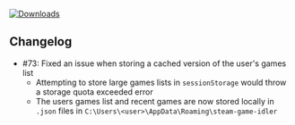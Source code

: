 [![Downloads](https://img.shields.io/github/downloads/zevnda/steam-game-idler/1.7.10/total?style=for-the-badge&logo=github&color=137eb5)](https://github.com/zevnda/steam-game-idler/releases/download/1.7.10/Steam.Game.Idler_1.7.10_x64_en-US.msi)

## Changelog
- #73: Fixed an issue when storing a cached version of the user's games list
  - Attempting to store large games lists in `sessionStorage` would throw a storage quota exceeded error
  - The users games list and recent games are now stored locally in `.json` files in `C:\Users\<user>\AppData\Roaming\steam-game-idler`
